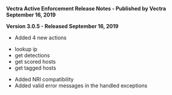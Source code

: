 **Vectra Active Enforcement Release Notes - Published by Vectra September 16, 2019**


**Version 3.0.5 - Released September 16, 2019**

* Added 4 new actions
+ lookup ip
+ get detections
+ get scored hosts
+ get tagged hosts
* Added NRI compatibility
* Added valid error messages in the handled exceptions
